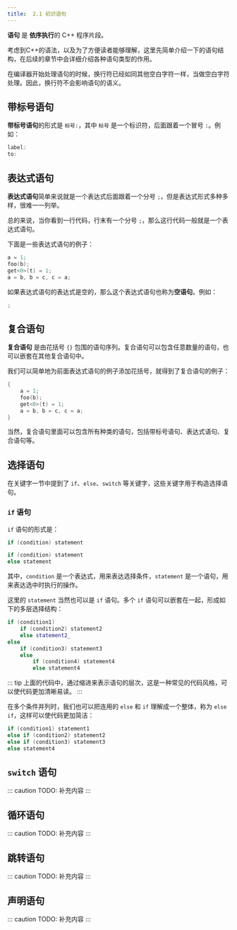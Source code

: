 ```yaml
---
title:  2.1 初识语句
---
```


**语句** 是 **依序执行**的 C++ 程序片段。

考虑到C++的语法，以及为了方便读者能够理解，这里先简单介绍一下的语句结构，在后续的章节中会详细介绍各种语句类型的作用。

在编译器开始处理语句的时候，换行符已经如同其他空白字符一样，当做空白字符处理。因此，换行符不会影响语句的语义。

## 带标号语句

**带标号语句**的形式是 `标号:`，其中 `标号` 是一个标识符，后面跟着一个冒号 `:`。例如：

```cpp
label:
to:
```

## 表达式语句

**表达式语句**简单来说就是一个表达式后面跟着一个分号 `;`，但是表达式形式多种多样，很难一一列举。

总的来说，当你看到一行代码，行末有一个分号 `;`，那么这行代码一般就是一个表达式语句。

下面是一些表达式语句的例子：

```cpp
a = 1;
foo(b);
get<0>(t) = 1;
a = b, b = c, c = a;
```

如果表达式语句的表达式是空的，那么这个表达式语句也称为**空语句**。例如：

```cpp
;
```

## 复合语句

**复合语句** 是由花括号 `{}` 包围的语句序列。复合语句可以包含任意数量的语句，也可以嵌套在其他复合语句中。

我们可以简单地为前面表达式语句的例子添加花括号，就得到了复合语句的例子：

```cpp
{
    a = 1;
    foo(b);
    get<0>(t) = 1;
    a = b, b = c, c = a;
}
```

当然，复合语句里面可以包含所有种类的语句，包括带标号语句、表达式语句、复合语句等。

## 选择语句

在关键字一节中提到了 `if`、`else`、`switch` 等关键字，这些关键字用于构造选择语句。

### `if` 语句

`if` 语句的形式是：

```cpp
if (condition) statement
```

```cpp
if (condition) statement
else statement
```
其中，`condition` 是一个表达式，用来表达选择条件，`statement` 是一个语句，用来表达选中时执行的操作。

这里的 `statement` 当然也可以是 `if` 语句。多个 `if` 语句可以嵌套在一起，形成如下的多层选择结构：

```cpp
if (condition1) 
    if (condition2) statement2
    else statement2_
else 
    if (condition3) statement3
    else 
        if (condition4) statement4
        else statement4
```

::: tip
上面的代码中，通过缩进来表示语句的层次，这是一种常见的代码风格，可以使代码更加清晰易读。
:::

在多个条件并列时，我们也可以把连用的 `else` 和 `if` 理解成一个整体，称为 `else if`，这样可以使代码更加简洁：

```cpp
if (condition1) statement1
else if (condition2) statement2
else if (condition3) statement3
else statement4
```

## `switch` 语句

::: caution TODO: 补充内容
:::

## 循环语句

::: caution TODO: 补充内容
:::

## 跳转语句

::: caution TODO: 补充内容
:::

## 声明语句

::: caution TODO: 补充内容
:::